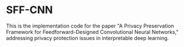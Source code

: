# SFF-CNN  
This is the implementation code for the paper "A Privacy Preservation Framework for Feedforward-Designed Convolutional Neural Networks," addressing privacy protection issues in interpretable deep learning.
